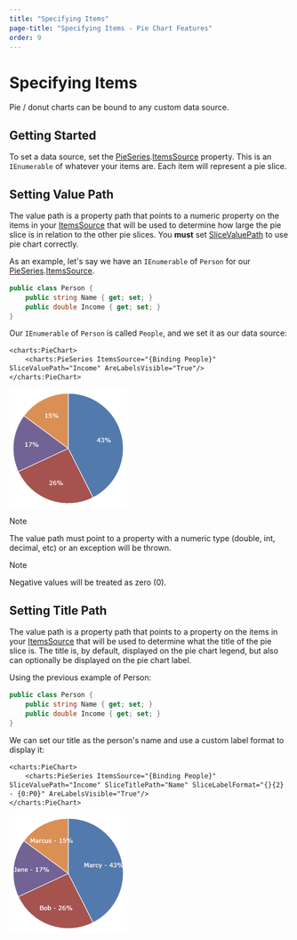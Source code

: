 ```yaml
---
title: "Specifying Items"
page-title: "Specifying Items - Pie Chart Features"
order: 9
---
```

# Specifying Items

Pie / donut charts can be bound to any custom data source.

## Getting Started

To set a data source, set the [PieSeries](xref:@ActiproUIRoot.Controls.Charts.PieSeries).[ItemsSource](xref:@ActiproUIRoot.Controls.Charts.PieSeries.ItemsSource) property.  This is an `IEnumerable` of whatever your items are. Each item will represent a pie slice.

## Setting Value Path

The value path is a property path that points to a numeric property on the items in your [ItemsSource](xref:@ActiproUIRoot.Controls.Charts.PieSeries.ItemsSource) that will be used to determine how large the pie slice is in relation to the other pie slices. You **must** set [SliceValuePath](xref:@ActiproUIRoot.Controls.Charts.PieSeries.SliceValuePath) to use pie chart correctly.

As an example, let's say we have an `IEnumerable` of `Person` for our [PieSeries](xref:@ActiproUIRoot.Controls.Charts.PieSeries).[ItemsSource](xref:@ActiproUIRoot.Controls.Charts.PieSeries.ItemsSource).

```csharp
public class Person {
	public string Name { get; set; }
	public double Income { get; set; }
}
```

 Our `IEnumerable` of `Person` is called `People`, and we set it as our data source:

```xaml
<charts:PieChart>
	<charts:PieSeries ItemsSource="{Binding People}" SliceValuePath="Income" AreLabelsVisible="True"/>
</charts:PieChart>
```

![Screenshot](../images/pie-specifying-items1.png)

> [!NOTE]
> The value path must point to a property with a numeric type (double, int, decimal, etc) or an exception will be thrown.

> [!NOTE]
> Negative values will be treated as zero (0).

## Setting Title Path

The value path is a property path that points to a property on the items in your [ItemsSource](xref:@ActiproUIRoot.Controls.Charts.PieSeries.ItemsSource) that will be used to determine what the title of the pie slice is. The title is, by default, displayed on the pie chart legend, but also can optionally be displayed on the pie chart label.

Using the previous example of Person:

```csharp
public class Person {
	public string Name { get; set; }
	public double Income { get; set; }
}
```

 We can set our title as the person's name and use a custom label format to display it:

```xaml
<charts:PieChart>
	<charts:PieSeries ItemsSource="{Binding People}" SliceValuePath="Income" SliceTitlePath="Name" SliceLabelFormat="{}{2} - {0:P0}" AreLabelsVisible="True"/>
</charts:PieChart>
```

![Screenshot](../images/pie-specifying-items2.png)
